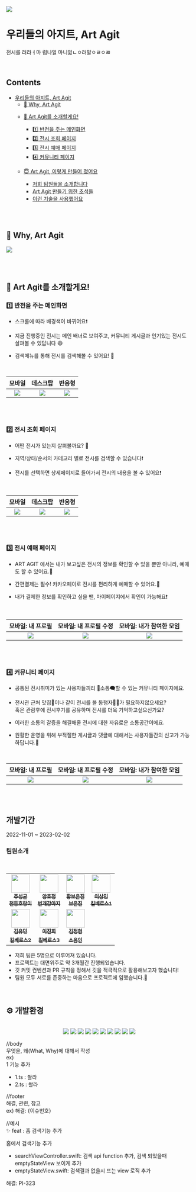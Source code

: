 <img src="https://user-images.githubusercontent.com/112687027/218246880-6214a72c-b29b-4398-a4d0-30706c070b41.png">

# 우리들의 아지트, Art Agit
 전시를 러라ㅓ마 럼나얼 마니얾ㄴㅇ러말ㅇㄹㅇㄻ

</br> 
 
 ## Contents
- [우리들의 아지트, Art Agit](#우리들의-아지트-art-agit)
    + [🤔 Why,    Art Agit](#-why----art-agit)
  * [🤗 Art Agit를 소개할게요!](#-art-agit를-소개할게요)
    + [1️⃣ 반전을 주는 메인화면](#1%EF%B8%8F⃣-반전을-주는-메인화면)
    + [2️⃣ 전시 조회 페이지](#2%EF%B8%8F⃣-전시-조회-페이지)
    + [3️⃣ 전시 예매 페이지](#3%EF%B8%8F⃣-전시-예매-페이지)
    + [4️⃣ 커뮤니티 페이지](#4%EF%B8%8F⃣-커뮤니티-페이지)
  * [😇 Art Agit, 이렇게 만들어 졌어요](#-zpop-이렇게-만들어-졌어요)
    + [저희 팀원들을 소개합니다](#팀원소개)
    + [Art Agit 만들기 위한 초석들](#-zpop-을-만들기-위한-초석들)
    + [이런 기술을 사용했어요](#-개발환경)
 
  
     </br></br> 


## 🤔 Why,    Art Agit
<img src="https://user-images.githubusercontent.com/112687027/218246518-ea3eac19-f936-45a2-89d8-31876510a83a.png"> 

</br></br> 

##  🤗 Art Agit를 소개할게요!
 
 
 ###  1️⃣ 반전을 주는 메인화면
 
 - 스크롤에 따라 배경색이 바뀌어요❗
 
 - 지금 진행중인 전시는 메인 배너로 보여주고, 커뮤니티 게시글과 인기있는 전시도 살펴볼 수 있답니다 😄
 
 - 검색메뉴를 통해 전시를 검색해볼 수 있어요! 🤩

 
 </br>
 
| 모바일 | 데스크탑 | 반응형 |
| :---: | :---: | :---: |
| <img src="https://user-images.githubusercontent.com/112043767/215289582-7fbe12d8-274d-4a9a-a72f-b40183af1cf0.png">  | <img src="https://user-images.githubusercontent.com/112043767/215288758-f3c2b9ec-b14d-44af-bdca-c9109488b5d2.png" >| <img src="https://user-images.githubusercontent.com/112043767/215290919-bd74d3e1-9218-4f27-b2bc-166b0af7d031.gif"  >|



 </br> </br> 
### 2️⃣ 전시 조회 페이지



- 어떤 전시가 있는지 살펴볼까요? 🤔

- 지역/상태/순서의 카테고리 별로 전시를 검색할 수 있습니다❗

- 전시를 선택하면 상세페이지로 들어가서 전시의 내용을 볼 수 있어요❗

</br> 


| 모바일 | 데스크탑 | 반응형 |
| :---: | :---: | :---: |
| <img src="https://user-images.githubusercontent.com/112043767/215292160-dee58f4d-8c18-4a29-9fa4-e1d70b81951e.png">  | <img src="https://user-images.githubusercontent.com/112043767/215291189-27a10606-98d4-437a-9819-8ad852f28704.png" >| <img src="https://user-images.githubusercontent.com/112043767/215291171-798763c1-69e1-4ca0-b2f3-7a468e62f6a1.gif"  >|



 </br> </br> 

### 3️⃣ 전시 예매 페이지


- ART AGIT 에서는 내가 보고싶은 전시의 정보를 확인할 수 있을 뿐만 아니라, 예매도 할 수 있어요.🎫

- 간편결제는 필수! 카카오페이로 전시를 편리하게 예매할 수 있어요.💸

- 내가 결제한 정보를 확인하고 싶을 땐, 마이페이지에서 확인이 가능해요❗


</br>

| 모바일: 내 프로필 | 모바일: 내 프로필 수정 | 모바일: 내가 참여한 모임 |
| :---: | :---: | :---: |
| <img src="https://user-images.githubusercontent.com/112043767/215292791-2f09afc2-0b16-4370-924c-239ecc980b1d.png">  | <img src="https://user-images.githubusercontent.com/112043767/215292761-e6ae8e44-44e6-4bb4-824b-6907726000d3.png" >| <img src="https://user-images.githubusercontent.com/112043767/215293148-3a069573-2e2d-477c-968c-113342284b55.png"  >|


 </br> </br> 
 
 ### 4️⃣ 커뮤니티 페이지


- 공통된 전시취미가 있는 사용자들끼리 💬소통🗨️할 수 있는 커뮤니티 페이지에요.

- 전시관 근처 맛집🍴이나 같이 전시를 볼 동행자👭🏻가 필요하지않으세요?  
  혹은 관람후에 전시후기를 공유하며 전시를 더욱 기억하고싶으신가요?

- 이러한 소통의 갈증을 해결해줄 전시에 대한 자유로운 소통공간이에요. 

- 원활한 운영을 위해 부적절한 게시글과 댓글에 대해서는 사용자들간의 신고가 가능하답니다.🚨

</br>

| 모바일: 내 프로필 | 모바일: 내 프로필 수정 | 모바일: 내가 참여한 모임 |
| :---: | :---: | :---: |
| <img src="https://user-images.githubusercontent.com/112043767/215292791-2f09afc2-0b16-4370-924c-239ecc980b1d.png">  | <img src="https://user-images.githubusercontent.com/112043767/215292761-e6ae8e44-44e6-4bb4-824b-6907726000d3.png" >| <img src="https://user-images.githubusercontent.com/112043767/215293148-3a069573-2e2d-477c-968c-113342284b55.png"  >|


 </br> </br> 




## 개발기간  
2022-11-01 ~ 2023-02-02  

### 팀원소개
 <br />
 <table>
  <tbody>
    <tr>
      <td align="center"><a href="https://github.com/sungkyoonjoo"><img src="https://avatars.githubusercontent.com/u/102606939?v=4" width="50"><br /><sub><b>주성균<br />천둥호랑이</b></sub></a><br /></td>
      <td align="center"><a href="https://github.com/HOJUNGYANG"><img src="https://avatars.githubusercontent.com/u/112043767?v=4" width="50" alt=""/><br /><sub><b>양호정<br />번개강아지 </b></sub></a><br /></td>
      <td align="center"><a href="https://github.com/HWANGBOEUNJIN"><img src="https://avatars.githubusercontent.com/u/105474635?v=4" width="50" alt=""/><br /><sub><b>황보은진<br />보은진</b></sub></a><br /></td>
      <td align="center"><a href="https://github.com/LeeSangmin0424"><img src="https://avatars.githubusercontent.com/u/69413567?v=4" width="50" alt=""/><br /><sub><b>이상민<br />킬베로스1</b></sub></a><br /></td>
     <tr/>
      <td align="center"><a href="https://github.com/kyoumin"><img src="https://avatars.githubusercontent.com/u/117254352?v=4" width="50" alt=""/><br /><sub><b>김유민<br />킬베로스2</</sub></a><br /></td>
      <td align="center"><a href="https://github.com/Lampjin"><img src="https://avatars.githubusercontent.com/u/117254352?v=4" width="50" alt=""/><br /><sub><b>이진희<br />킬베로스3</</sub></a><br /></td>
      <td align="center"><a href="https://github.com/jeonghyun22"><img src="https://avatars.githubusercontent.com/u/117254352?v=4" width="50" alt=""/><br /><sub><b>김정현<br />소음인</</sub></a><br /></td>
    </tr>
  </tbody>
</table>

- 저희 팀은 5명으로 이루어져 있습니다.
- 프로젝트는 대면위주로 약 3개월간 진행되었습니다.
- 깃 커밋 컨벤션과 PR 규칙을 정해서 깃을 적극적으로 활용해보고자 했습니다!
- 팀원 모두 서로를 존중하는 마음으로 프로젝트에 임했습니다.🙂
<br /><br /> <br />


## ⚙ 개발환경
 <p align="center"></br>  
 <img src="https://img.shields.io/badge/Git-F05032?style=flat-square&logo=Git&logoColor=white"/></a>
 <img src="https://img.shields.io/badge/HTML5-E34F26?style=flat-square&logo=HTML5&logoColor=white"/>
<img src="https://img.shields.io/badge/css3-1572B6?style=flat-square&logo=css3&logoColor=white"/></a>
<img src="https://img.shields.io/badge/Javascript-F7DF1E?style=flat-square&logo=javascript&logoColor=white"/></a> 
<img src="https://img.shields.io/badge/MyBatis-F8DC75?style=flat-square&logo=mybatis&logoColor=white">
<img src="https://img.shields.io/badge/Thymeleaf-4FC08D?style=flat-square&logo=thymeleaf&logoColor=white">
<img src="https://img.shields.io/badge/Spring-6DB33F?style=flat-square&logo=Spring&logoColor=white"/></a>
<img src="https://img.shields.io/badge/JAVA-007396?style=flat-square&logo=java&logoColor=white">
<img src="https://img.shields.io/badge/mysql-4479A1?style=flat-sqaure&logo=mysql&logoColor=white">
<img src="https://img.shields.io/badge/MariaDB-003545?style=flat-square&logo=MariaDB&logoColor=white"/>
 </p>




//body  
무엇을, 왜(What, Why)에 대해서 작성  
ex)   
1 기능 추가   
- 1.ts : 쏼라  
- 2.ts : 쏼라  

//footer  
해결, 관련, 참고  
ex) 해결: {이슈번호}  

//예시  
✨ feat : 홈 검색기능 추가  

홈에서 검색기능 추가  
- searchViewController.swift: 검색 api function 추가, 검색 되었을때 emptyStateView 보이게 추가  
- emptyStateView.swift: 검색결과 없을시 뜨는 view 로직 추가  

해결: PI-323  
